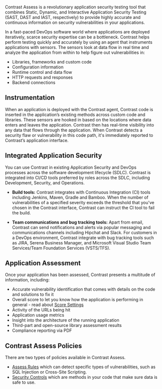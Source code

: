<!--
title: "How It Works"
description: "Overview of Assess"
tags: "assess how it works continuous visibility"
-->

Contrast Assess is a revolutionary application security testing tool that combines Static, Dynamic, and Interactive Application Security Testing (SAST, DAST and IAST, respectively) to provide highly accurate and continuous information on security vulnerabilities in your applications.
 
In a fast-paced DevOps software world where applications are deployed iteratively, scarce security expertise can be a bottleneck. Contrast helps perform testing quickly and accurately by using an agent that instruments applications with sensors. The sensors look at data flow in real time and analyze the application from within to help figure out vulnerabilities in:

* Libraries, frameworks and custom code
* Configuration information
* Runtime control and data flow
* HTTP requests and responses
* Backend connections

## Instrumentation

When an application is deployed with the Contrast agent, Contrast code is inserted in the application’s existing methods across custom code and libraries. These sensors are hooked in based on the locations where data enters and leaves the application. Contrast then has real-time visibility into any data that flows through the application. When Contrast detects a security flaw or vulnerability in this code path, it's immediately reported to Contrast’s application interface. 

## Integrated Application Security

You can use Contrast in existing Application Security and DevOps processes across the software development lifecycle (SDLC). Contrast is integrated into CI/CD tools preferred by roles across the SDLC, including Development, Security, and Operations.

* **Build tools:** Contrast integrates with Continuous Integration (CI) tools including Jenkins, Maven, Gradle and Bamboo. When the number of vulnerabilities of a specified severity exceeds the threshold that you've chosen in the Contrast interface, Contrast can instruct the CI tool to fail the build. 

* **Team communications and bug tracking tools:** Apart from email, Contrast can send notifications and alerts via popular messaging and communications channels including Hipchat and Slack. For customers in a DevOps environment, Contrast integrate with bug tracking tools such as JIRA, Serena Business Manager, and Microsoft Visual Studio Team Services/Team Foundation Services (VSTS/TFS). 

## Application Assessment

Once your application has been assessed, Contrast presents a multitude of information, including:

* Accurate vulnerability identification that comes with details on the code and solutions to fix it
* Overall score to let you know how the application is performing in general - read about [Score Settings](admin-orgsettings.html#score-settings)
* Activity of the URLs being hit
* Application usage metrics
* Insight into the architecture of the running application 
* Third-part and open-source library assessment results
* Compliance reporting via PDF

## Contrast Assess Policies

There are two types of policies available in Contrast Assess. 

* [Assess Rules](admin-policymgmt.html#assess) which can detect specific types of vulnerabilities, such as SQL Injection or Cross-Site Scripting.
* [Security Controls](admin-policymgmt.html#security) which are methods in your code that make sure data is safe to use.


